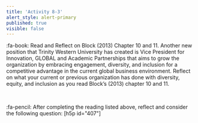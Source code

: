 ```yaml
---
title: 'Activity 8-3'
alert_style: alert-primary
published: true
visible: false
---
```


:fa-book: Read and Reflect on Block (2013) Chapter 10 and 11. Another new position that Trinity Western University has created is Vice President for Innovation, GLOBAL and Academic Partnerships that aims to grow the organization by embracing engagement, diversity, and inclusion for a competitive advantage in the current global business environment. Reflect on what your current or previous organization has done with diversity, equity, and inclusion as you read Block’s (2013) chapter 10 and 11.


&nbsp;

:fa-pencil: After completing the reading listed above, reflect and consider the following question:
[h5p id="407"]

